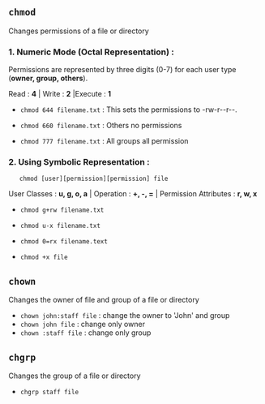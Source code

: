 
## `chmod` 
Changes permissions of a file or directory
### 1. Numeric Mode (Octal Representation) :
Permissions are represented by three digits (0-7) for each user type (**owner,  group,  others**).

Read : **4** | Write : **2** |Execute : **1**

- `chmod 644 filename.txt` : This sets the permissions to -rw-r--r--.

- `chmod 660 filename.txt` : Others no permissions
- `chmod 777 filename.txt` : All groups all permission

### 2. Using Symbolic Representation :
       chmod [user][permission][permission] file
User Classes : **u, g, o, a** | Operation : **+, -, =** | Permission Attributes : **r, w, x**

- `chmod g+rw filename.txt`
- `chmod u-x filename.txt`
- `chmod 0=rx filename.text`

- `chmod +x file`



## `chown`
Changes the owner of file and group of a file or directory

- `chown john:staff file` : change the owner to 'John' and group
- `chown john file` : change only owner
- `chown :staff file` : change only group

## `chgrp`
Changes the group of a file or directory

- `chgrp staff file`



